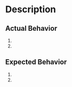 # Description
<!-- 
If you have an issue or a feature request for a specific client library, see the following:
* [.NET Standard](https://github.com/azure/azure-service-bus-dotnet)
* [Java](https://github.com/azure/azure-service-bus-java)

If you think your request is more specific to the Service Bus service, please fill out the following template.
-->

## Actual Behavior
1. 
2. 

## Expected Behavior
1. 
2. 